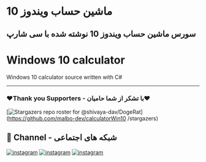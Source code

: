 # ماشین حساب ویندوز 10

سورس ماشین حساب ویندوز 10 نوشته شده با سی شارپ
-------------------------------------------------------------------------

# Windows 10 calculator

Windows 10 calculator source written with C#

-------------------------------------------------------------------------

### ❤️Thank you Supporters - با تشکر از شما حامیان❤️
[![Stargazers repo roster for @shivaya-dav/DogeRat](https://reporoster.com/stars/dark/malbo-dev/calculatorWin10
)](https://github.com/malbo-dev/calculatorWin10
/stargazers)

## 🔗 Channel - شبکه های اجتماعی
[![instagram](https://img.shields.io/badge/Channel-Telegram-blue)](https://t.me/Malbo_Dev)
[![instagram](https://img.shields.io/badge/Channel-Youtube-red)](https://www.youtube.com/channel/UCRXB3lWiZHPwfgcXMjfUzYA)
[![instagram](https://img.shields.io/badge/Channel-Instagram-pink)](https://instagram.com/malbo.dev)
